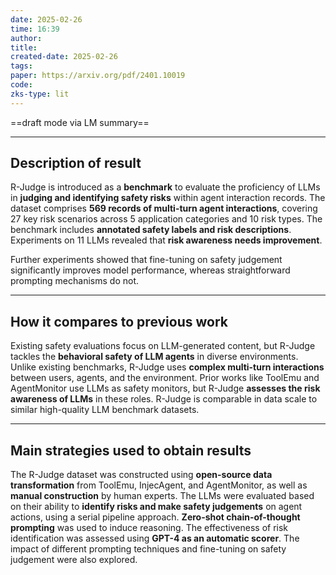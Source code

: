 ```yaml
---
date: 2025-02-26
time: 16:39
author: 
title: 
created-date: 2025-02-26
tags: 
paper: https://arxiv.org/pdf/2401.10019
code: 
zks-type: lit
---
```

==draft mode via LM summary==


---

## Description of result

R-Judge is introduced as a **benchmark** to evaluate the proficiency of LLMs in **judging and identifying safety risks** within agent interaction records. The dataset comprises **569 records of multi-turn agent interactions**, covering 27 key risk scenarios across 5 application categories and 10 risk types. The benchmark includes **annotated safety labels and risk descriptions**. Experiments on 11 LLMs revealed that **risk awareness needs improvement**.

 Further experiments showed that fine-tuning on safety judgement significantly improves model performance, whereas straightforward prompting mechanisms do not.

---

## How it compares to previous work

Existing safety evaluations focus on LLM-generated content, but R-Judge tackles the **behavioral safety of LLM agents** in diverse environments. Unlike existing benchmarks, R-Judge uses **complex multi-turn interactions** between users, agents, and the environment. Prior works like ToolEmu and AgentMonitor use LLMs as safety monitors, but R-Judge **assesses the risk awareness of LLMs** in these roles. R-Judge is comparable in data scale to similar high-quality LLM benchmark datasets.

---

## Main strategies used to obtain results

The R-Judge dataset was constructed using **open-source data transformation** from ToolEmu, InjecAgent, and AgentMonitor, as well as **manual construction** by human experts. The LLMs were evaluated based on their ability to **identify risks and make safety judgements** on agent actions, using a serial pipeline approach. **Zero-shot chain-of-thought prompting** was used to induce reasoning. The effectiveness of risk identification was assessed using **GPT-4 as an automatic scorer**. The impact of different prompting techniques and fine-tuning on safety judgement were also explored.